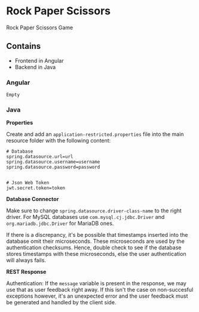 # Rock Paper Scissors
Rock Paper Scissors Game

## Contains

- Frontend in Angular
- Backend in Java

### Angular

`Empty`

### Java

**Properties**

Create and add an `application-restricted.properties` file into the main resource folder with the following content:

```
# Database
spring.datasource.url=url
spring.datasource.username=username
spring.datasource.password=password


# Json Web Token
jwt.secret.token=token
```

**Database Connector**

Make sure to change `spring.datasource.driver-class-name` to the right driver. For MySQL databases use `com.mysql.cj.jdbc.Driver` and `org.mariadb.jdbc.Driver` for MariaDB ones.

If there is a discrepancy, it's be possible that timestamps inserted into the database omit their microseconds. These microseconds are used by the authentication checksums. Hence, double check to see if the database stores timestamps with these microseconds, else the user authentication will always fails.

**REST Response**

Authentication: If the `message` variable is present in the response, we may use that as user feedback right away. If this isn't the case on non-succesful exceptions however, it's an unexpected error and the user feedback must be generated and handled by the client side.